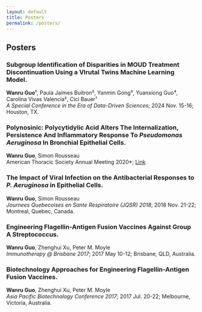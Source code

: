 ```yaml
---
layout: default
title: Posters 
permalink: /posters/
---
```


## Posters 

### Subgroup Identification of Disparities in MOUD Treatment Discontinuation Using a VIrutal Twins Machine Learning Model. 
**Wanru Guo¹**, Paula Jaimes Buitron², Yanmin Gong³, Yuanxiong Guo⁴, Carolina Vivas Valencia², Cici Bauer¹<br> 
*A Special Conference in the Era of Data-Driven Sciences*; 2024 Nov. 15-16; Houston, TX.<br>

<!--
### Identifying Rare Cell Populations and Improving ScRNA-Seq Clustering Accuracy Using the RECOMBINE Algorithm. 
**Wanru Guo**, Xubin Li, Anil Korkut<br> 
*2024 Research in Computational Molecular Biology (RECOMB24)*; 2024 May. 1-3; Cambridge, MA.<br>  
--> 

### Polynosinic: Polycytidylic Acid Alters The Internalization, Persistence And Inflammatory Response To *Pseudomonas Aeruginosa* In Bronchial Epithelial Cells. 
**Wanru Guo**, Simon Rousseau<br> 
American Thoracic Society Annual Meeting 2020*; [Link](https://www.atsjournals.org/doi/abs/10.1164/ajrccm-conference.2020.201.1_MeetingAbstracts.A7434?download=true)<br>

### The Impact of Viral Infection on the Antibacterial Responses to *P. Aeruginosa* in Epithelial Cells.
**Wanru Guo**, Simon Rousseau<br> 
*Journees Quebecoises en Sante Respiratoire (JQSR) 2018*; 2018 Nov. 21-22; Montreal, Quebec, Canada.<br>  

### Engineering Flagellin-Antigen Fusion Vaccines Against Group A Streptococcus. 
**Wanru Guo**, Zhenghui Xu, Peter M. Moyle<br>
*Immunotherapy @ Brisbane 2017*; 2017 May 10-12; Brisbane, QLD, Australia.<br> 

### Biotechnology Approaches for Engineering Flagellin-Antigen Fusion Vaccines.
**Wanru Guo**, Zhenghui Xu, Peter M. Moyle<br> 
*Asia Pacific Biotechnology Conference 2017*; 2017 Jul. 20-22; Melbourne, Victoria, Australia.<br> 

